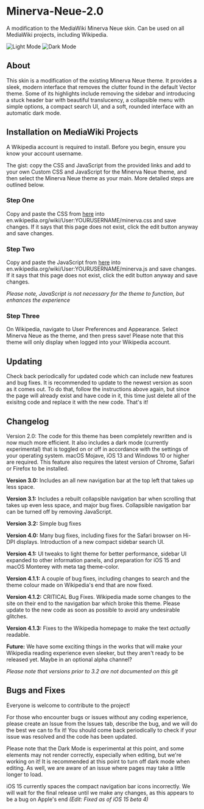 # Minerva-Neue-2.0
A modification to the MediaWiki Minerva Neue skin. Can be used on all MediaWiki projects, including Wikipedia.

![Light Mode](https://upload.wikimedia.org/wikipedia/commons/thumb/4/47/Minerva_Neue_2.0_4.1_Light.png/2560px-Minerva_Neue_2.0_4.1_Light.png)
![Dark Mode](https://upload.wikimedia.org/wikipedia/commons/thumb/9/95/Minerva_Neue_2.0_4.1_Dark.png/2560px-Minerva_Neue_2.0_4.1_Dark.png)

## About
This skin is a modification of the existing Minerva Neue theme. It provides a sleek, modern interface that removes the clutter found in the default Vector theme. Some of its highlights include removing the sidebar and introducing a stuck header bar with beautiful translucency, a collapsible menu with simple options, a compact search UI, and a soft, rounded interface with an automatic dark mode.

## Installation on MediaWiki Projects
A Wikipedia account is required to install. Before you begin, ensure you know your account username.

The gist: copy the CSS and JavaScript from the provided links and add to your own Custom CSS and JavaScript for the Minerva Neue theme, and then select the Minerva Neue theme as your main. More detailed steps are outlined below.

### Step One
Copy and paste the CSS from [here](https://raw.githubusercontent.com/natster101s/Minerva-Neue-2.0/master/minerva.css) into en.wikipedia.org/wiki/User:YOURUSERNAME/minerva.css and save changes. If it says that this page does not exist, click the edit button anyway and save changes.

### Step Two
Copy and paste the JavaScript from [here](https://raw.githubusercontent.com/natster101s/Minerva-Neue-2.0/master/minerva.js) into en.wikipedia.org/wiki/User:YOURUSERNAME/minerva.js and save changes. If it says that this page does not exist, click the edit button anyway and save changes.

*Please note, JavaScript is not necessary for the theme to function, but enhances the experience*

### Step Three
On Wikipedia, navigate to User Preferences and Appearance. Select Minerva Neue as the theme, and then press save! Please note that this theme will only display when logged into your Wikipedia account.

## Updating
Check back periodically for updated code which can include new features and bug fixes. It is recommended to update to the newest version as soon as it comes out. To do that, follow the instructions above again, but since the page will already exist and have code in it, this time just delete all of the exisitng code and replace it with the new code. That's it!

## Changelog
Version 2.0: The code for this theme has been completely rewritten and is now much more efficient. It also includes a dark mode (currently experimental) that is toggled on or off in accordance with the settings of your operating system. macOS Mojave, iOS 13 and Windows 10 or higher are required. This feature also requires the latest version of Chrome, Safari or Firefox to be installed. 

**Version 3.0:** Includes an all new navigation bar at the top left that takes up less space.

**Version 3.1:** Includes a rebuilt collapsible navigation bar when scrolling that takes up even less space, and major bug fixes. Collapsible navigation bar can be turned off by removing JavaScript.

**Version 3.2:** Simple bug fixes

**Version 4.0:** Many bug fixes, including fixes for the Safari browser on Hi-DPI displays. Introduction of a new compact sidebar search UI.

**Version 4.1:** UI tweaks to light theme for better performance, sidebar UI expanded to other information panels, and preparation for iOS 15 and macOS Monterey with meta tag theme-color.

**Version 4.1.1:** A couple of bug fixes, including changes to search and the theme colour made on Wikipedia's end that are now fixed. 

**Version 4.1.2:** CRITICAL Bug Fixes. Wikipedia made some changes to the site on their end to the navigation bar which broke this theme. Please update to the new code as soon as possible to avoid any undesirable glitches.

**Version 4.1.3:** Fixes to the Wikipedia homepage to make the text *actually* readable. 

**Future:** We have some exciting things in the works that will make your Wikipedia reading experience even sleeker, but they aren't ready to be released yet. Maybe in an optional alpha channel?

*Please note that versions prior to 3.2 are not documented on this git*

## Bugs and Fixes
Everyone is welcome to contribute to the project!

For those who encounter bugs or issues without any coding experience, please create an Issue from the Issues tab, describe the bug, and we will do the best we can to fix it! You should come back periodically to check if your issue was resolved and the code has been updated.

Please note that the Dark Mode is experimental at this point, and some elements may not render correctly, especially when editing, but we're working on it! It is recommended at this point to turn off dark mode when editing. As well, we are aware of an issue where pages may take a little longer to load.

iOS 15 currently spaces the compact navigation bar icons incorrectly. We will wait for the final release until we make any changes, as this appears to be a bug on Apple's end *(Edit: Fixed as of iOS 15 beta 4)*
